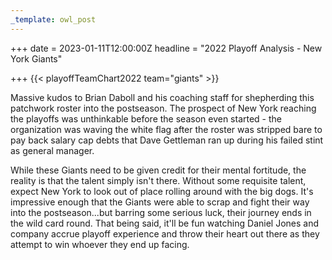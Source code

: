 ```yaml
---
_template: owl_post
---
```



+++
date = 2023-01-11T12:00:00Z
headline = "2022 Playoff Analysis - New York Giants"

+++
{{< playoffTeamChart2022 team="giants" >}}

Massive kudos to Brian Daboll and his coaching staff for shepherding this patchwork roster into the postseason. The prospect of New York reaching the playoffs was unthinkable before the season even started - the organization was waving the white flag after the roster was stripped bare to pay back salary cap debts that Dave Gettleman ran up during his failed stint as general manager.

While these Giants need to be given credit for their mental fortitude, the reality is that the talent simply isn't there. Without some requisite talent, expect New York to look out of place rolling around with the big dogs. It's impressive enough that the Giants were able to scrap and fight their way into the postseason...but barring some serious luck, their journey ends in the wild card round. That being said, it'll be fun watching Daniel Jones and company accrue playoff experience and throw their heart out there as they attempt to win whoever they end up facing.
